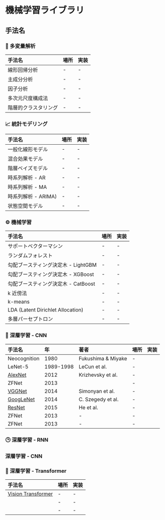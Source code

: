 # 機械学習ライブラリ

## 手法名

### 🐤 多変量解析

| 手法名               | 場所 | 実装 |
| :------------------- | :--- | :--- |
| 線形回帰分析         | -    | -    |
| 主成分分析           | -    | -    |
| 因子分析             | -    | -    |
| 多次元尺度構成法     | -    | -    |
| 階層的クラスタリング | -    | -    |

### 📈 統計モデリング

| 手法名              | 場所 | 実装 |
| :------------------ | :--- | :--- |
| 一般化線形モデル    | -    | -    |
| 混合効果モデル      | -    | -    |
| 階層ベイズモデル    | -    | -    |
| 時系列解析 - AR     | -    | -    |
| 時系列解析 - MA     | -    | -    |
| 時系列解析 - ARIMA) | -    | -    |
| 状態空間モデル      | -    | -    |

### ⚙️ 機械学習

| 手法名                              | 場所 | 実装 |
| :---------------------------------- | :--- | :--- |
| サポートベクターマシン              | -    | -    |
| ランダムフォレスト                  | -    | -    |
| 勾配ブースティング決定木 - LightGBM | -    | -    |
| 勾配ブースティング決定木 - XGBoost  | -    | -    |
| 勾配ブースティング決定木 - CatBoost | -    | -    |
| k 近傍法                            | -    | -    |
| k-means                             | -    | -    |
| LDA (Latent Dirichlet Allocation)   | -    | -    |
| 多層パーセプトロン                  | -    | -    |

### 🩻 深層学習 - CNN

| 手法名                                                                                       | 年        | 著者               | 場所 | 実装 |
| :------------------------------------------------------------------------------------------- | :-------- | :----------------- | :--- | :--- |
| Neocognition                                                                                 | 1980      | Fukushima & Miyake | -    |
| LeNet-5                                                                                      | 1989-1998 | LeCun et al.       | -    |
| [AlexNet](https://papers.nips.cc/paper/2012/file/c399862d3b9d6b76c8436e924a68c45b-Paper.pdf) | 2012      | Krizhevsky et al.  | -    |
| ZFNet                                                                                        | 2013      |                    | -    |
| [VGGNet](https://arxiv.org/abs/1409.1556)                                                    | 2014      | Simonyan et al.    | -    |
| [GoogLeNet](https://arxiv.org/abs/1409.4842)                                                 | 2014      | C. Szegedy et al.  | -    |
| [ResNet](https://arxiv.org/abs/1512.03385)                                                   | 2015      | He et al.          | -    |
| ZFNet                                                                                        | 2013      | -                  | -    |
| ZFNet                                                                                        | 2013      | -                  | -    |

### 🕒 深層学習 - RNN

### 深層学習 - CNN

### 👀 深層学習 - Transformer

| 手法名                                                           | 場所 | 実装 |
| :--------------------------------------------------------------- | :--- | :--- |
| [Vision Transformer](https://openreview.net/forum?id=YicbFdNTTy) | -    | -    |
|                                                                  | -    | -    |
|                                                                  | -    | -    |
